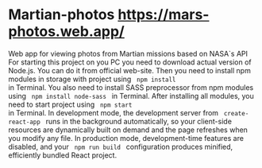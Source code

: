 # Martian-photos https://mars-photos.web.app/
 Web app for viewing photos from Martian missions based on NASA`s API
 For starting this project on you PC you need to download actual version of Node.js. You can do it from official web-site. 
 Then you need to install npm modules in storage with project using <code> npm install </code>  in Terminal. You also need to install SASS preprocessor from npm modules using <code> npm install node-sass </code>  in Terminal. After installing all modules, you need to start project using <code> npm start </code>  in Terminal.
 In development mode, the development server from <code> create-react-app </code>  runs in the background automatically, so your client-side resources are dynamically built on demand and the page refreshes when you modify any file.
 In production mode, development-time features are disabled, and your <code> npm run build </code>  configuration produces minified, efficiently bundled React project.
